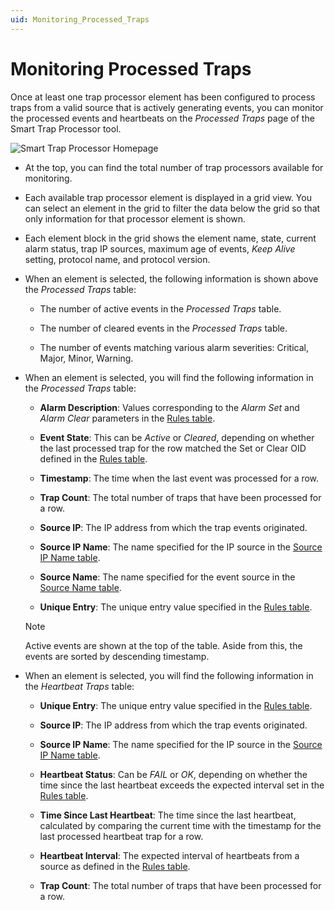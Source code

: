 ```yaml
---
uid: Monitoring_Processed_Traps
---
```


# Monitoring Processed Traps

Once at least one trap processor element has been configured to process traps from a valid source that is actively generating events, you can monitor the processed events and heartbeats on the *Processed Traps* page of the Smart Trap Processor tool.

![Smart Trap Processor Homepage](~/user-guide/images/TrapProcessor_Overview.png)

- At the top, you can find the total number of trap processors available for monitoring.

- Each available trap processor element is displayed in a grid view. You can select an element in the grid to filter the data below the grid so that only information for that processor element is shown.

- Each element block in the grid shows the element name, state, current alarm status, trap IP sources, maximum age of events, *Keep Alive* setting, protocol name, and protocol version.

- When an element is selected, the following information is shown above the *Processed Traps* table:

  - The number of active events in the *Processed Traps* table.

  - The number of cleared events in the *Processed Traps* table.

  - The number of events matching various alarm severities: Critical, Major, Minor, Warning.

- When an element is selected, you will find the following information in the *Processed Traps* table:

  - **Alarm Description**: Values corresponding to the *Alarm Set* and *Alarm Clear* parameters in the [Rules table](xref:Processor_configuration#rules-table-configuration).

  - **Event State**: This can be *Active* or *Cleared*, depending on whether the last processed trap for the row matched the Set or Clear OID defined in the [Rules table](xref:Processor_configuration#rules-table-configuration).

  - **Timestamp**: The time when the last event was processed for a row.

  - **Trap Count**: The total number of traps that have been processed for a row.

  - **Source IP**: The IP address from which the trap events originated.

  - **Source IP Name**: The name specified for the IP source in the [Source IP Name table](xref:Processor_configuration#source-ip-name-table-configuration).

  - **Source Name**: The name specified for the event source in the [Source Name table](xref:Processor_configuration#source-name-table-configuration).

  - **Unique Entry**: The unique entry value specified in the [Rules table](xref:Processor_configuration#rules-table-configuration).

  > [!NOTE]
  > Active events are shown at the top of the table. Aside from this, the events are sorted by descending timestamp.

- When an element is selected, you will find the following information in the *Heartbeat Traps* table:

  - **Unique Entry**: The unique entry value specified in the [Rules table](xref:Processor_configuration#rules-table-configuration).

  - **Source IP**: The IP address from which the trap events originated.

  - **Source IP Name**: The name specified for the IP source in the [Source IP Name table](xref:Processor_configuration#source-ip-name-table-configuration).

  - **Heartbeat Status**: Can be *FAIL* or *OK*, depending on whether the time since the last heartbeat exceeds the expected interval set in the [Rules table](xref:Processor_configuration#rules-table-configuration).

  - **Time Since Last Heartbeat**: The time since the last heartbeat, calculated by comparing the current time with the timestamp for the last processed heartbeat trap for a row.

  - **Heartbeat Interval**: The expected interval of heartbeats from a source as defined in the [Rules table](xref:Processor_configuration#rules-table-configuration).

  - **Trap Count**: The total number of traps that have been processed for a row.
